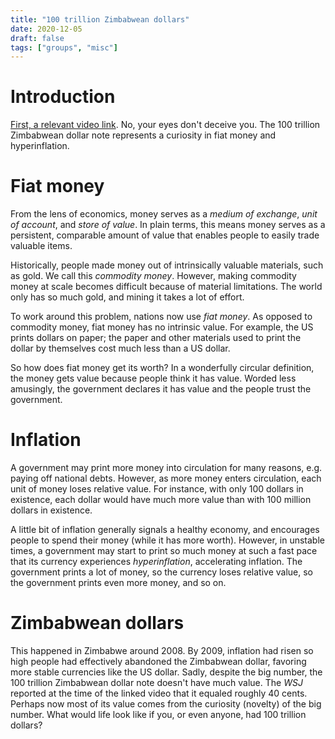 ```yaml
---
title: "100 trillion Zimbabwean dollars"
date: 2020-12-05
draft: false
tags: ["groups", "misc"]
---
```

# Introduction
[First, a relevant video link](https://www.wsj.com/video/zimbabwes-100-trillion-dollar-note-gains-in-value/E32B371E-2016-4BAC-9FDA-5CBE5DB7FE7C.html). No, your eyes don't deceive you. The 100 trillion Zimbabwean dollar note represents a curiosity in fiat money and hyperinflation.
# Fiat money
From the lens of economics, money serves as a _medium of exchange_, _unit of account_, and _store of value_. In plain terms, this means money serves as a persistent, comparable amount of value that enables people to easily trade valuable items. 

Historically, people made money out of intrinsically valuable materials, such as gold. We call this _commodity money_. However, making commodity money at scale becomes difficult because of material limitations. The world only has so much gold, and mining it takes a lot of effort.

To work around this problem, nations now use _fiat money_. As opposed to commodity money, fiat money has no intrinsic value. For example, the US prints dollars on paper; the paper and other materials used to print the dollar by themselves cost much less than a US dollar.

So how does fiat money get its worth? In a wonderfully circular definition, the money gets value because people think it has value. Worded less amusingly, the government declares it has value and the people trust the government.
# Inflation
A government may print more money into circulation for many reasons, e.g. paying off national debts. However, as more money enters circulation, each unit of money loses relative value. For instance, with only 100 dollars in existence, each dollar would have much more value than with 100 million dollars in existence.

A little bit of inflation generally signals a healthy economy, and encourages people to spend their money (while it has more worth). However, in unstable times, a government may start to print so much money at such a fast pace that its currency experiences _hyperinflation_, accelerating inflation. The government prints a lot of money, so the currency loses relative value, so the government prints even more money, and so on.
# Zimbabwean dollars
This happened in Zimbabwe around 2008. By 2009, inflation had risen so high people had effectively abandoned the Zimbabwean dollar, favoring more stable currencies like the US dollar. Sadly, despite the big number, the 100 trillion Zimbabwean dollar note doesn't have much value. The _WSJ_ reported at the time of the linked video that it equaled roughly 40 cents. Perhaps now most of its value comes from the curiosity (novelty) of the big number. What would life look like if you, or even anyone, had 100 trillion dollars?
